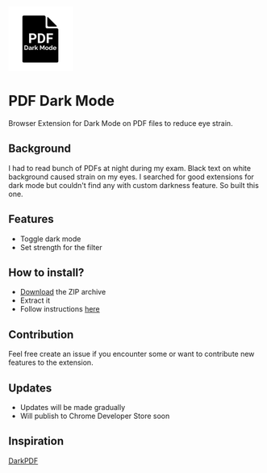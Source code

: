 ![PDF Dark Mode Logo](/images/PDM%20128x128.png)
# PDF Dark Mode

Browser Extension for Dark Mode on PDF files to reduce eye strain.

## Background
I had to read bunch of PDFs at night during my exam. Black text on white background caused strain on my eyes. I searched for good extensions for dark mode but couldn't find any with custom darkness feature. So built this one.

## Features
- Toggle dark mode
- Set strength for the filter

## How to install?
- [Download](https://github.com/diwash007/PDF-Dark-Mode/archive/refs/tags/v1.0.1.zip) the ZIP archive
- Extract it
- Follow instructions [here](https://webkul.com/blog/how-to-install-the-unpacked-extension-in-chrome/)

## Contribution
Feel free create an issue if you encounter some or want to contribute new features to the extension.

## Updates
- Updates will be made gradually
- Will publish to Chrome Developer Store soon

## Inspiration
[DarkPDF](https://github.com/ArshSB/DarkPDF)